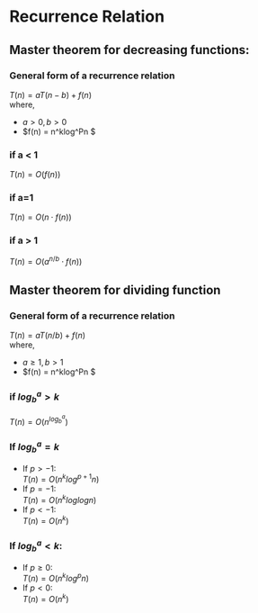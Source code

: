 # Recurrence Relation

## Master theorem for decreasing functions:
### General form of a recurrence relation
$T(n) = aT(n-b) + f(n)$  
where,  
* $a > 0, b > 0$
* $f(n) = n^klog^Pn $

### if a < 1
$T(n) = O(f(n))$
### if a=1
$T(n) = O(n\cdot f(n))$
### if a > 1
$T(n) = O(a^{n/b} \cdot f(n))$

## Master theorem for dividing function
### General form of a recurrence relation
$T(n) = aT(n/b) + f(n)$  
where, 
* $a \ge 1, b > 1$
* $f(n) = n^klog^Pn $

### if $log^a_b > k$
$T(n) = O(n^{log_b^a})$

### If $log^a_b = k$
* If $p > -1$:  
    $T(n) = O(n^klog^{p+1}n)$
* If $p = -1$:  
    $T(n) = O(n^kloglogn)$
* If $p < -1$:  
    $T(n)=O(n^k)$

### If $log^a_b <k$:
* If $p \ge 0$:  
    $T(n) = O(n^klog^pn)$
* If $p < 0$:  
    $T(n) = O(n^k)$